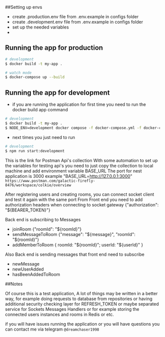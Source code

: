 ##Setting up envs

- create .production.env file from .env.example in configs folder
- create .development.env file from .env.example in configs folder
- set up the needed variables
- 
## Running the app for production 

```bash
# development
$ docker build -t my-app .

# watch mode
$ docker-compose up --build
```


## Running the app for development

- if you are running the application for first time you need to run the docker build app command
```bash
# development
$ docker build -t my-app .
$ NODE_ENV=development docker compose -f docker-compose.yml -f docker-compose.dev.yml up --build
```
- next times you just need to run
```bash
# development
$ npm run start:development
```

This is the link for Postman Api's collection
With some automation to set up the variables for testing api's
you need to just copy the collection to local machine and add environment variable BASE_URL
The port for nest application is 3000
example "BASE_URL=http://127.0.0.1:3000"
`https://www.postman.com/galactic-firefly-8476/workspace/colkie/overview`


After registering users and creating rooms,
you can connect socket client and test it again with the same port
From Front end you need to add authorization headers when connecting to socket gateway
{"authorization": "${BEARER_TOKEN}"}

Back end is subscribing to Messages 
- joinRoom {"roomId": "${roomId}"}
- sendMessageToRoom {"message": "${message}", "roomId": "${roomId}"}
- addMemberToRoom { roomId: "${roomId}"; userId: "${userId}" }

Also Back end is sending messages that front end need to subscribe
- newMessage
- newUserAdded
- hasBeenAddedToRoom


##Notes

Of course this is a test application,
A lot of things may be written in a better way,
for example doing requests to database from repositories or
having additional security checking layer for REFRESH_TOKEN or maybe 
separated service for Sockets Messages Handlers or 
for example storing the connected users instances and rooms in Redis or etc.

if you will have issues running the application or you will have questions you can contact me via telegram
`@dreamchaser1998`
